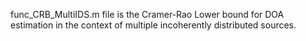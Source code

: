 func_CRB_MultiIDS.m file is the Cramer-Rao Lower bound for DOA estimation in the context of multiple incoherently distributed sources.
